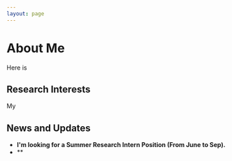 ```yaml
---
layout: page
---
```


# About Me



Here is

## Research Interests

My 

## News and Updates

- **I'm looking for a Summer Research Intern Position (From June to Sep).**
- **
